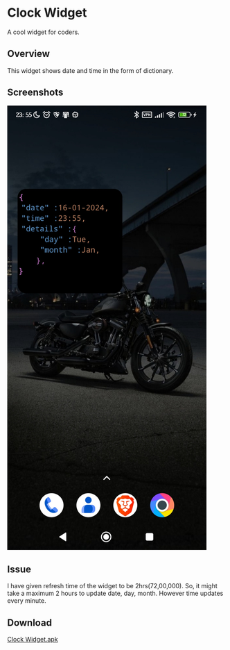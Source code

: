 # Clock Widget
A cool widget for coders.
## Overview
This widget shows date and time in the form of dictionary.
## Screenshots
<img src="/clock_widget.jpg?raw=true" alt="Spash Screen" title= "Splash Screen"></br>
## Issue
I have given refresh time of the widget to be 2hrs(72,00,000). So, it might take a maximum 2 hours to update date, day, month. However time updates every minute.
## Download
[Clock Widget.apk](https://github.com/ShreyasSSN/clock-widget/releases/download/untagged-a93dc9e0fb3a070b56a9/clock_widget.apk)
